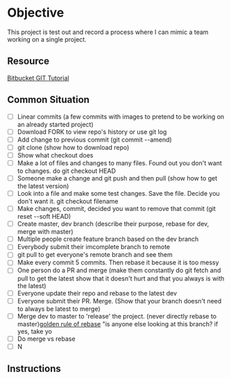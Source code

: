 # Objective
This project is test out and record a process where I can mimic a team working on a single project. 


## Resource

[Bitbucket GIT Tutorial](200~https://www.atlassian.com/git/tutorials/setting-up-a-repository)

## Common Situation 

- [ ] Linear commits (a few commits with images to pretend to be working on an already started project)
- [ ] Download FORK to view repo's history or use git log
- [ ] Add change to previous commit (git commit --amend)
- [ ] git clone (show how to download repo)
- [ ] Show what checkout does 
- [ ] Make a lot of files and changes to many files. Found out you don't want to changes. do git checkout HEAD
- [ ] Someone make a change and git push and then pull (show how to get the latest version)
- [ ] Look into a file and make some test changes. Save the file. Decide you don't want it. git checkout filename
- [ ] Make changes, commit, decided you want to remove that commit (git reset --soft HEAD)
- [ ] Create master, dev branch (describe their purpose, rebase for dev, merge with master)
- [ ] Multiple people create feature branch based on the dev branch
- [ ] Everybody submit their imcomplete branch to remote
- [ ] git pull to get everyone's remote branch and see them
- [ ] Make every commit 5 commits. Then rebase it because it is too messy
- [ ] One person do a PR and merge (make them constantly do git fetch and pull to get the latest show that it doesn't hurt and that you always is with the latest)
- [ ] Everyone update their repo and rebase to the latest dev
- [ ] Everyone submit their PR. Merge. (Show that your branch doesn't need to always be latest to merge)
- [ ] Merge dev to master to 'release' the project. (never directly rebase to master)[golden rule of rebase](https://www.atlassian.com/git/tutorials/merging-vs-rebasing#the-golden-rule-of-rebasing) "is anyone else looking at this branch? if yes, take yo
- [ ] Do merge vs rebase
- [ ] N

## Instructions 








